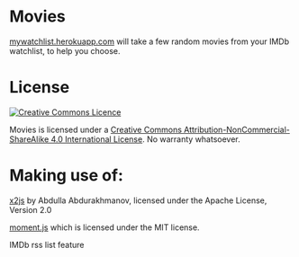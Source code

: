 # Movies

[mywatchlist.herokuapp.com](https://mywatchlist.herokuapp.com) will take a few random movies from your IMDb watchlist, to help you choose.

# License

[![Creative Commons Licence](https://i.creativecommons.org/l/by-nc-sa/4.0/88x31.png)](http://creativecommons.org/licenses/by-nc-sa/4.0/)

Movies is licensed under a [Creative Commons Attribution-NonCommercial-ShareAlike 4.0 International License](http://creativecommons.org/licenses/by-nc-sa/4.0/). No warranty whatsoever.

# Making use of:

[x2js](https://code.google.com/p/x2js/) by Abdulla Abdurakhmanov, licensed under the Apache License, Version 2.0

[moment.js](http://momentjs.com) which is licensed under the MIT license.

IMDb rss list feature